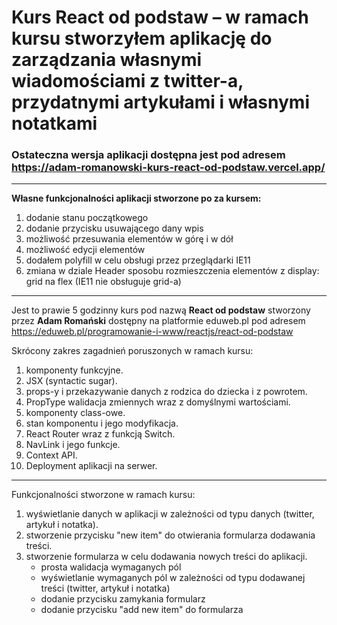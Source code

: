 # Kurs React od podstaw – w ramach kursu stworzyłem aplikację do zarządzania własnymi wiadomościami z twitter-a, przydatnymi artykułami i własnymi notatkami

### Ostateczna wersja aplikacji dostępna jest pod adresem https://adam-romanowski-kurs-react-od-podstaw.vercel.app/

***
**Własne funkcjonalności aplikacji stworzone po za kursem:**

1. dodanie stanu początkowego
2. dodanie przycisku usuwającego dany wpis
3. możliwość przesuwania elementów w górę i w dół
4. możliwość edycji elementów
5. dodałem polyfill w celu obsługi przez przeglądarki IE11
6. zmiana w dziale Header sposobu rozmieszczenia elementów z display: grid na flex (IE11 nie obsługuje grid-a)

***
Jest to prawie 5 godzinny kurs pod nazwą **React od podstaw** stworzony przez **Adam Romański** dostępny na platformie eduweb.pl pod adresem https://eduweb.pl/programowanie-i-www/reactjs/react-od-podstaw

Skrócony zakres zagadnień poruszonych w ramach kursu:

1. komponenty funkcyjne.
2. JSX (syntactic sugar).
3. props-y i przekazywanie danych z rodzica do dziecka i z powrotem.
4. PropType walidacja zmiennych wraz z domyślnymi wartościami.
5. komponenty class-owe.
6. stan komponentu i jego modyfikacja.
7. React Router wraz z funkcją Switch.
8. NavLink i jego funkcje.
9. Context API.
9. Deployment aplikacji na serwer.

***

Funkcjonalności stworzone w ramach kursu:
1. wyświetlanie danych w aplikacji w zależności od typu danych (twitter, artykuł i notatka).
2. stworzenie przycisku "new item" do otwierania formularza dodawania treści.
3. stworzenie formularza w celu dodawania nowych treści do aplikacji.
    * prosta walidacja wymaganych pól
    * wyświetlanie wymaganych pól w zależności od typu dodawanej treści (twitter, artykuł i notatka)
    * dodanie przycisku zamykania formularz
    * dodanie przycisku "add new item" do formularza
